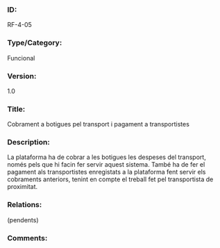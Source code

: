 ### ID:
RF-4-05
### Type/Category:
Funcional
### Version:
1.0
### Title:
Cobrament a botigues pel transport i pagament a transportistes
### Description:
La plataforma ha de cobrar a les botigues les despeses del transport, només pels que hi facin fer servir aquest sistema. També ha de fer el pagament als transportistes enregistats a la plataforma fent servir els cobraments anteriors, tenint en compte el treball fet pel transportista de proximitat. 
### Relations:
(pendents)
### Comments:
